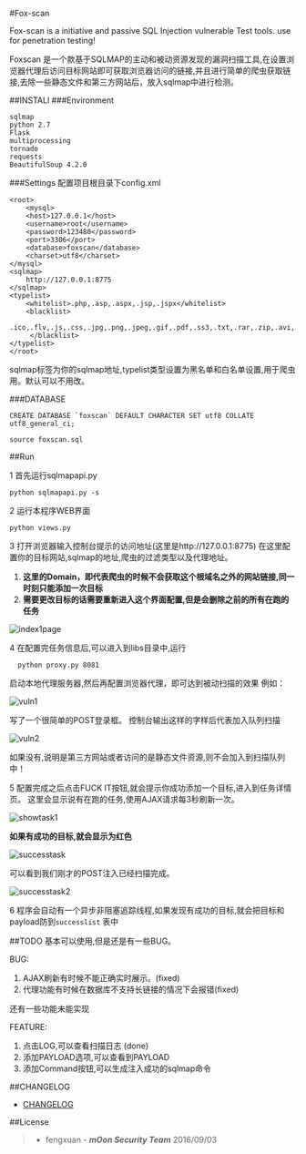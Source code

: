 #Fox-scan

Fox-scan is a initiative and passive SQL Injection vulnerable Test tools.
use for penetration testing!

Foxscan 是一个款基于SQLMAP的主动和被动资源发现的漏洞扫描工具,在设置浏览器代理后访问目标网站即可获取浏览器访问的链接,并且进行简单的爬虫获取链接,去除一些静态文件和第三方网站后，放入sqlmap中进行检测。

##INSTALl
###Environment
```
sqlmap
python 2.7 
Flask
multiprocessing
tornado
requests
BeautifulSoup 4.2.0
```

###Settings
配置项目根目录下config.xml
    
    <root>
        <mysql>
        <host>127.0.0.1</host>
        <username>root</username>
        <password>123480</password>
        <port>3306</port>
        <database>foxscan</database>
        <charset>utf8</charset>
    </mysql>
    <sqlmap>
        http://127.0.0.1:8775 
    </sqlmap>
    <typelist>
        <whitelist>.php,.asp,.aspx,.jsp,.jspx</whitelist>
        <blacklist>
          .ico,.flv,.js,.css,.jpg,.png,.jpeg,.gif,.pdf,.ss3,.txt,.rar,.zip,.avi,.mp4,.swf,.wmi,.exe,.mpeg
         </blacklist>
    </typelist>
    </root>

sqlmap标签为你的sqlmap地址,typelist类型设置为黑名单和白名单设置,用于爬虫用。默认可以不用改。

###DATABASE

    CREATE DATABASE `foxscan` DEFAULT CHARACTER SET utf8 COLLATE utf8_general_ci;
    
    source foxscan.sql

##Run

 1 首先运行sqlmapapi.py
 
  ```  
  python sqlmapapi.py -s
  ```

 2 运行本程序WEB界面
 
 ```
 python views.py
 ```
 
 3 打开浏览器输入控制台提示的访问地址(这里是http://127.0.0.1:8775) 在这里配置你的目标网站,sqlmap的地址,爬虫的过滤类型以及代理地址。 
 
  1. <strong>这里的Domain，即代表爬虫的时候不会获取这个根域名之外的网站链接,同一时刻只能添加一次目标</strong>
  2. <strong>需要更改目标的话需要重新进入这个界面配置,但是会删除之前的所有在跑的任务</strong>

 
 ![index1page](pics/index1.png)
 
 4 在配置完任务信息后,可以进入到libs目录中,运行
 
 ```
   python proxy.py 8081
 ```
  启动本地代理服务器,然后再配置浏览器代理，即可达到被动扫描的效果
  例如：
  
  ![vuln1](pics/vuln1.png)
  
  写了一个很简单的POST登录框。
  控制台输出这样的字样后代表加入队列扫描
  
  ![vuln2](pics/vuln2.png)
  
  如果没有,说明是第三方网站或者访问的是静态文件资源,则不会加入到扫描队列中！


 5 配置完成之后点击FUCK IT按钮,就会提示你成功添加一个目标,进入到任务详情页。
 这里会显示说有在跑的任务,使用AJAX请求每3秒刷新一次。
 
 ![showtask1](pics/showtask1.png)
 
 <strong>如果有成功的目标,就会显示为红色</strong>

 ![successtask](pics/showtask2.png)
 
 可以看到我们刚才的POST注入已经扫描完成。

 ![successtask2](pics/showtask3.png)
 
 
 6 程序会自动有一个异步非阻塞追踪线程,如果发现有成功的目标,就会把目标和payload防到`successlist` 表中



##TODO 
 基本可以使用,但是还是有一些BUG。
 
 BUG:
 
 1. AJAX刷新有时候不能正确实时展示。(fixed)
 2. 代理功能有时候在数据库不支持长链接的情况下会报错(fixed)
   
 还有一些功能未能实现
 
 FEATURE:

 1. 点击LOG,可以查看扫描日志 (done)
 2. 添加PAYLOAD选项,可以查看到PAYLOAD
 3. 添加Command按钮,可以生成注入成功的sqlmap命令
 
##CHANGELOG

* <a href="CHANGELOG.md">CHANGELOG</a>

##License
  
 > + fengxuan - ***mOon Security Team***  2016/09/03

  

 



    
    
    
    
    
    
    
  